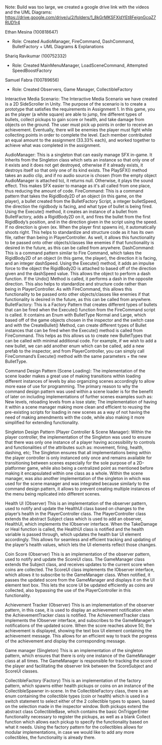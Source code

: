Note: Build was too large, we created a google drive link with the videos and the UML Diagrams: https://drive.google.com/drive/u/2/folders/1_8kGrMKSFXldYEt8FeignGcqZ7RUD1r4

Ethan Mesina (100818647) 
- Role: Created AudioManager, FireCommand, DashCommand, BulletFactory + UML Diagrams & Explanations

Shariq Ravikumar (100752332)
- Role: Created MainMenuManager, LoadSceneCommand, Attempted SpeedBoostFactory

Samuel Fabra (100789656)
- Role: Created Observers, Game Manager, CollectibleFactory

Interactive Media Scenario:
The Interactive Media Scenario we have created is a 2D SideScroller in Unity. The purpose of the scenario is to create a prototype that satisfies the requirements in Assignment 1. In this game, you as the player (a white square) are able to jump, fire different types of bullets, collect pickups to gain score or health, and take damage from objects on the ground. The user must pick up points in order to receive an achievement. Eventually, there will be enemies the player must fight while collecting points in order to complete the level.
Each member contributed an equal amount to the assignment (33.33% each), and worked together to achieve what was completed in the assignment.


AudioManager: This is a singleton that can easily manage SFX in-game. It Inherits from the Singleton class which sets an instance so that only one of it exists and it does not get destroyed, otherwise if it already exists, it destroys itself so that only one of its kind exists. The PlaySFX() method takes an audio clip, and if no audio source is chosen (from the empty object AudioManager is attached to), it returns null. Otherwise, it plays the sound effect. This makes SFX easier to manage as it's all called from one place, thus reducing the amount of code.
FireCommand: This is a command pattern that takes the RigidBody2D of an object (in this game, on the player), a bullet created from the BulletFactory Script, a integer bulletSpeed, the direction the rigidbody is facing, and what type of bullet is being fired. Using the Execute() method, it creates an instance of a bullet from BulletFactory, adds a RigidBody2D on it, and fires the bullet from the first RigidBody’s position, and in the direction given in the script using the speed. If no direction is given (ex. When the player first spawns in), it automatically shoots right. This helps to standardize and structure code as it has its own file, rather than being in PlayerController. As well, it allows this functionality to be passed onto other objects/classes like enemies if that functionality is desired in the future, as this can be called from anywhere.
DashCommand: This is a command pattern similar to Fire Command, which takes the RigidBody2D of an object (in this game, the player), the direction it is facing, and an integer dashSpeed. Using the Execute() method, it adds an impulse force to the object the RigidBody2D is attached to based off of the direction given and the dashSpeed value. This allows the object to perform a dash function. If the Undo() Method is called, it performs a dash in the opposite direction. This also helps to standardize and structure code rather than being in PlayerController. As with FireCommand, this allows this functionality to be passed onto other objects/classes like enemies if that functionality is desired in the future, as this can be called from anywhere.
BulletFactory: This is a Factory Pattern that creates different types of bullets that can be fired when the Execute() function from the FireCommand script is called. It contains an Enum with BulletType Normal and Large, which based off of the game objects chosen in the inspector and the switch case and with the CreateBullet() Method,  can create different types of Bullet instances that can be fired when the Execute() method is called from FireCommand. This helps as this allows us to create new BulletTypes that can be called with minimal additional code. For example, if we wish to add a new bullet, we can add another enum which can be called, add a new prefab to the inspector, and from PlayerController, you can simply call FireCommand’s Execute() method with the same parameters + the new BulletType.

Command Design Pattern (Scene Loading):
The implementation of the scene loader makes a great use of making transitions within loading different instances of levels by also organizing scenes accordingly to allow more ease of use for programming.
The primary reason to why the command design pattern was used within a scene loader is for the benefit of later on including implementations of further scenes examples such as: New levels, reloading levels from a lose state; The implementation of having it within a scene manager making more clean and efficient to reusing the pre-existing scripts for loading in new scenes as a way of not having the need of making amendments with the code, while also making it more simplified for extending functionality.

Singleton Design Pattern (Player Controller & Scene Manager):
Within the player controller, the implementation of the Singleton was used to ensure that there was only one instance of a player having accessibility to controls and functionalities of the attributes such as: movement, firing, health, dashing, etc;
The Singleton ensures that all implementations being within the player controller is only instanced only once and remains available for transitioning between scenes especially for the sole purpose of a 2D-platformer game, while also being a centralized point as mentioned before making it encapsulated within one class as a whole.
Within the scene manager, was also another implementation of the singleton in which was used for the scene manager and was integrated because similarly to the command design pattern, it allows to prevent creating multiple instances of the menu being replicated into different scenes.

Health UI (Observer)
This is an implementation of the observer pattern, used to notify and update the HealthUI class based on changes to the player’s health in the PlayerController class. The PlayerController class extends the abstract Subject class which is used to add an observer, HealthUI, which implements the IObserver interface. When the TakeDamage or Heal function is called, the HealthUI class is notified and the health variable is passed through, which updates the health bar UI element accordingly. This allows for seamless and efficient tracking and updating of the player’s health values, which lets the UI elements reflect those changes.

Coin Score (Observer)
This is an implementation of the observer pattern, used to notify and update the ScoreUI class. The GameManager class extends the Subject class, and receives updates to the current score when coins are collected. The ScoreUI class implements the IObserver interface, which allows it to subscribe to the GameManager class. When notified, it passes the updated score from the GameManager and displays it on the UI element text box. This lets the score UI be updated efficiently as coins are collected, also bypassing the use of the PlayerController in this functionality. 

Achievement Tracker (Observer)
This is an implementation of the observer pattern, in this case, it is used to display an achievement notification when the AchievementTracker class is notified. The AchievementTracker class implements the IObserver interface, and subscribes to the GameManager’s notifications of the updated score. When the score reaches above 50, the achievement is displayed, showing the text box UI element containing the achievement message. This allows for an efficient way to track the progress of the achievement and display the corresponding message.

Game manager (Singleton)
This is an implementation of the singleton pattern, which ensures that there is only one instance of the GameManager class at all times. The GameManager is responsible for tracking the score of the player and facilitating the observer link between the ScoreSubject and ScoreUI classes.

CollectibleFactory (Factory)
This is an implementation of the factory pattern, which spawns either health pickups or coins on an instance of the CollectibleSpawner in-scene. In the CollectibleFactory class, there is an enum containing the collectible types (coin or health) which is used in a switch statement to select either of the 2 collectible types to spawn, based on the selection made in the inspector window. Both pickups extend the abstract class CollectibleBase, which contains the basic OnTriggerEnter functionality necessary to register the pickups, as well as a blank Collect function which allows each pickup to specify the functionality based on what it needs. Using the factory pattern for the collectibles allows for modular implementations, in case we would like to add any more collectibles, the functionality is already there. 
